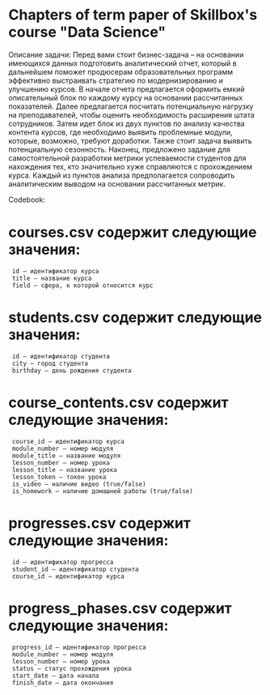 # Chapters of term paper of Skillbox's course "Data Science"

Описание задачи:
Перед вами стоит бизнес-задача – на основании имеющихся данных подготовить аналитический отчет, который в дальнейшем поможет продюсерам образовательных программ эффективно выстраивать стратегию по модернизированию и улучшению курсов. В начале отчета предлагается оформить емкий описательный блок по каждому курсу на основании рассчитанных показателей. Далее предлагается посчитать потенциальную нагрузку на преподавателей, чтобы оценить необходимость расширения штата сотрудников. Затем идет блок из двух пунктов по анализу качества контента курсов, где необходимо выявить проблемные модули, которые, возможно, требуют доработки. Также стоит задача выявить потенциальную сезонность. Наконец, предложено задание для самостоятельной разработки метрики успеваемости студентов для нахождения тех, кто значительно хуже справляются с прохождением курса. Каждый из пунктов анализа предполагается сопроводить аналитическим выводом на основании рассчитанных метрик.

Codebook:
# courses.csv содержит следующие значения: 

     id – идентификатор курса 
     title – название курса 
     field – сфера, к которой относится курс 


# students.csv содержит следующие значения: 

     id – идентификатор студента 
     city – город студента 
     birthday – день рождения студента 


# course_contents.csv содержит следующие значения: 

     course_id – идентификатор курса 
     module_number – номер модуля 
     module_title – название модуля 
     lesson_number – номер урока 
     lesson_title – название урока 
     lesson_token – токен урока 
     is_video – наличие видео (true/false) 
     is_homework – наличие домашней работы (true/false) 


# progresses.csv содержит следующие значения: 

     id – идентификатор прогресса 
     student_id – идентификатор студента 
     course_id – идентификатор курса 


# progress_phases.csv содержит следующие значения: 

     progress_id – идентификатор прогресса 
     module_number – номер модуля 
     lesson_number – номер урока 
     status – статус прохождения урока 
     start_date – дата начала 
     finish_date – дата окончания 

